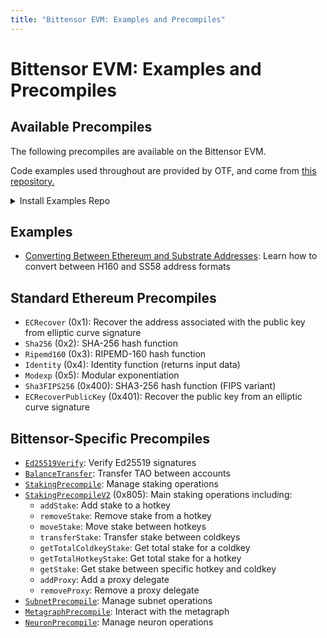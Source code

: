 ```yaml
---
title: "Bittensor EVM: Examples and Precompiles"
---
```


# Bittensor EVM: Examples and Precompiles

## Available Precompiles

The following precompiles are available on the Bittensor EVM.

Code examples used throughout are provided by OTF, and come from [this repository.](https://github.com/opentensor/evm-bittensor/tree/main/examples)

<details>
  <summary>Install Examples Repo</summary>

Before you can run any EVM tutorials, you must install the dependencies. Follow the below steps: 

1. Clone the Opentensor EVM-Bittensor GitHub repo:

   ```bash
   git clone https://github.com/opentensor/evm-bittensor.git
   ```

2. Navigate to `evm-bittensor` directory:

    ```bash
    cd evm-bittensor
    ```

3. Install the dependencies:
   
   ```bash
   npm install
   ```
</details>






## Examples

- [Converting Between Ethereum and Substrate Addresses](./address-conversion.md): Learn how to convert between H160 and SS58 address formats

## Standard Ethereum Precompiles

- `ECRecover` (0x1): Recover the address associated with the public key from elliptic curve signature
- `Sha256` (0x2): SHA-256 hash function
- `Ripemd160` (0x3): RIPEMD-160 hash function
- `Identity` (0x4): Identity function (returns input data)
- `Modexp` (0x5): Modular exponentiation
- `Sha3FIPS256` (0x400): SHA3-256 hash function (FIPS variant)
- `ECRecoverPublicKey` (0x401): Recover the public key from an elliptic curve signature

## Bittensor-Specific Precompiles

- [`Ed25519Verify`](./ed25519-verify-precompile.md): Verify Ed25519 signatures
- [`BalanceTransfer`](./transfer-between-two-h160-accounts.md): Transfer TAO between accounts
- [`StakingPrecompile`](./staking-precompile.md): Manage staking operations
- [`StakingPrecompileV2`](./staking-precompile.md) (0x805): Main staking operations including:
  - `addStake`: Add stake to a hotkey
  - `removeStake`: Remove stake from a hotkey
  - `moveStake`: Move stake between hotkeys
  - `transferStake`: Transfer stake between coldkeys
  - `getTotalColdkeyStake`: Get total stake for a coldkey
  - `getTotalHotkeyStake`: Get total stake for a hotkey
  - `getStake`: Get stake between specific hotkey and coldkey
  - `addProxy`: Add a proxy delegate
  - `removeProxy`: Remove a proxy delegate
- [`SubnetPrecompile`](./subnet-precompile.md): Manage subnet operations
- [`MetagraphPrecompile`](./metagraph-precompile.md): Interact with the metagraph
- [`NeuronPrecompile`](./neuron-precompile.md): Manage neuron operations

